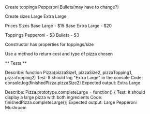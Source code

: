 Create toppings
  Pepperoni
  Bullets(may have to change?)

Create sizes
  Large
  Extra Large

Prices
  Sizes
    Base Large - $15
    Base Extra Large - $20

  Toppings
    Pepperoni - $3
    Bullets - $3


Constructor has properties for toppings/size

Use a method to return cost and type of pizza chosen


** Tests **

Describe: function Pizza(pizzaSize1, pizzaSize2, pizzaTopping1, pizzaTopping2)
Test: It should log "Extra Large" in the console
Code: console.log(finishedPizza.pizzaSize2)
Expected output: Extra Large

Describe: Pizza.prototype.completeLarge = function() {
Test: It should display a large pizza with both ingredients
Code: finishedPizza.completeLarge();
Expected output: Large Pepperoni Mushroom





